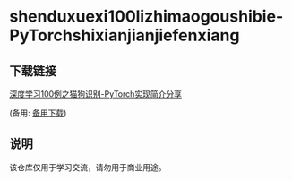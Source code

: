 # shenduxuexi100lizhimaogoushibie-PyTorchshixianjianjiefenxiang

## 下载链接
[深度学习100例之猫狗识别-PyTorch实现简介分享](https://pan.quark.cn/s/75e6b5ba8c4b) 

(备用: [备用下载](https://pan.baidu.com/s/1NjeGFIM4-C2T3y93oBw2Cg?pwd=1234))

## 说明

该仓库仅用于学习交流，请勿用于商业用途。
